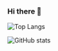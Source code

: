 ### Hi there 👋

![Top Langs](https://github-readme-stats.vercel.app/api/top-langs/?username=MarinaPaley&count_private=true&langs_count=10&theme=dark&layout=compact)

![GitHub stats](https://github-readme-stats.vercel.app/api?username=MarinaPaley&count_private=true&show_icons=true&theme=dark)

<!--
**MarinaPaley/MarinaPaley** is a ✨ _special_ ✨ repository because its `README.md` (this file) appears on your GitHub profile.

Here are some ideas to get you started:

- 🔭 I’m currently working on ...
- 🌱 I’m currently learning ...
- 👯 I’m looking to collaborate on ...
- 🤔 I’m looking for help with ...
- 💬 Ask me about ...
- 📫 How to reach me: ...
- 😄 Pronouns: ...
- ⚡ Fun fact: ...
-->
